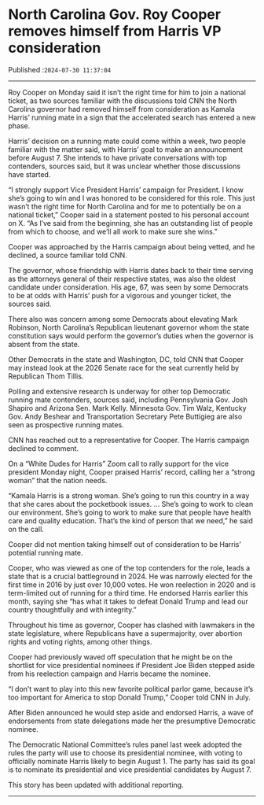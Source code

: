 # North Carolina Gov. Roy Cooper removes himself from Harris VP consideration

Published :`2024-07-30 11:37:04`

---

Roy Cooper on Monday said it isn’t the right time for him to join a national ticket, as two sources familiar with the discussions told CNN the North Carolina governor had removed himself from consideration as Kamala Harris’ running mate in a sign that the accelerated search has entered a new phase.

Harris’ decision on a running mate could come within a week, two people familiar with the matter said, with Harris’ goal to make an announcement before August 7. She intends to have private conversations with top contenders, sources said, but it was unclear whether those discussions have started.

“I strongly support Vice President Harris’ campaign for President. I know she’s going to win and I was honored to be considered for this role. This just wasn’t the right time for North Carolina and for me to potentially be on a national ticket,” Cooper said in a statement posted to his personal account on X. “As l’ve said from the beginning, she has an outstanding list of people from which to choose, and we’ll all work to make sure she wins.”

Cooper was approached by the Harris campaign about being vetted, and he declined, a source familiar told CNN.

The governor, whose friendship with Harris dates back to their time serving as the attorneys general of their respective states, was also the oldest candidate under consideration. His age, 67, was seen by some Democrats to be at odds with Harris’ push for a vigorous and younger ticket, the sources said.

There also was concern among some Democrats about elevating Mark Robinson, North Carolina’s Republican lieutenant governor whom the state constitution says would perform the governor’s duties when the governor is absent from the state.

﻿Other Democrats in the state and Washington, DC, told CNN that Cooper may instead look at the 2026 Senate race for the seat currently held by Republican Thom Tillis.

Polling and extensive research is underway for other top Democratic running mate contenders, sources said, including Pennsylvania Gov. Josh Shapiro and Arizona Sen. Mark Kelly. Minnesota Gov. Tim Walz, Kentucky Gov. Andy Beshear and Transportation Secretary Pete Buttigieg are also seen as prospective running mates.

CNN has reached out to a representative for Cooper. The Harris campaign declined to comment.

On a “White Dudes for Harris” Zoom call to rally support for the vice president Monday night, Cooper praised Harris’ record, calling her a “strong woman” that the nation needs.

“Kamala Harris is a strong woman. She’s going to run this country in a way that she cares about the pocketbook issues. … She’s going to work to clean our environment. She’s going to work to make sure that people have health care and quality education. That’s the kind of person that we need,” he said on the call.

Cooper did not mention taking himself out of consideration to be Harris’ potential running mate.

Cooper, who was viewed as one of the top contenders for the role, leads a state that is a crucial battleground in 2024. He was narrowly elected for the first time in 2016 by just over 10,000 votes. He won reelection in 2020 and is term-limited out of running for a third time. He endorsed Harris earlier this month, saying she “has what it takes to defeat Donald Trump and lead our country thoughtfully and with integrity.”

Throughout his time as governor, Cooper has clashed with lawmakers in the state legislature, where Republicans have a supermajority, over abortion rights and voting rights, among other things.

Cooper had previously waved off speculation that he might be on the shortlist for vice presidential nominees if President Joe Biden stepped aside from his reelection campaign and Harris became the nominee.

“I don’t want to play into this new favorite political parlor game, because it’s too important for America to stop Donald Trump,” Cooper told CNN in July.

After Biden announced he would step aside and endorsed Harris, a wave of endorsements from state delegations made her the presumptive Democratic nominee.

The Democratic National Committee’s rules panel last week adopted the rules the party will use to choose its presidential nominee, with voting to officially nominate Harris likely to begin August 1. The party has said its goal is to nominate its presidential and vice presidential candidates by August 7.

This story has been updated with additional reporting.

---

